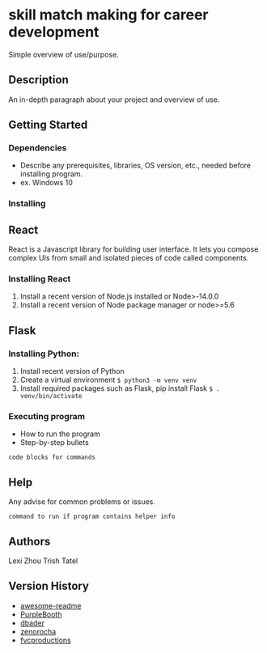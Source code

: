 # skill match making for career development 


Simple overview of use/purpose.

## Description

An in-depth paragraph about your project and overview of use.

## Getting Started

### Dependencies

* Describe any prerequisites, libraries, OS version, etc., needed before installing program.
* ex. Windows 10

### Installing

## React
React is a Javascript library for building user interface. It lets you compose complex UIs from small and isolated pieces of code called components. 

### Installing React
1. Install a recent version of Node.js installed or Node>-14.0.0
2. Install a recent version of Node package manager or node>=5.6


## Flask 
### Installing Python: 
1. Install recent version of Python 
2. Create a virtual environment
`$ python3 -m venv venv`
3. Install required packages such as Flask, pip install Flask
`$ . venv/bin/activate`

### Executing program

* How to run the program
* Step-by-step bullets
```
code blocks for commands
```

## Help

Any advise for common problems or issues.
```
command to run if program contains helper info
```

## Authors
Lexi Zhou
Trish Tatel

## Version History


* [awesome-readme](https://github.com/matiassingers/awesome-readme)
* [PurpleBooth](https://gist.github.com/PurpleBooth/109311bb0361f32d87a2)
* [dbader](https://github.com/dbader/readme-template)
* [zenorocha](https://gist.github.com/zenorocha/4526327)
* [fvcproductions](https://gist.github.com/fvcproductions/1bfc2d4aecb01a834b46)
